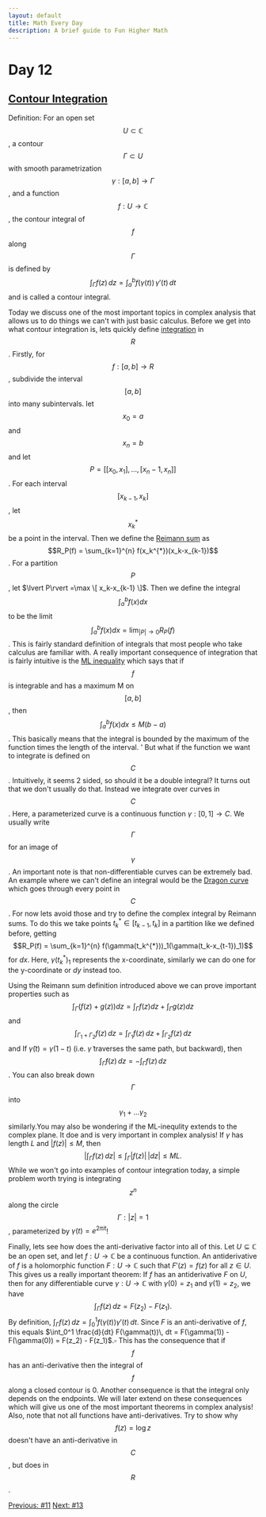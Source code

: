 ```yaml
---
layout: default
title: Math Every Day
description: A brief guide to Fun Higher Math
---
```

# Day 12

## [Contour Integration](https://en.wikipedia.org/wiki/Contour_integration)

Definition: For an open set $$U\subset\mathbb{C}$$, a contour $$\Gamma\subset U$$ with smooth parametrization $$\gamma:[a,b]\to\Gamma$$, and a function $$f:U\to\mathbb{C}$$, the contour integral of $$f$$ along $$\Gamma$$ is defined by $$\int_\Gamma f(z)\,dz = \int_a^b f\bigl(\gamma(t)\bigr)\,\gamma'(t)\,dt$$ and is called a contour integral.

Today we discuss one of the most important topics in complex analysis that allows us to do things we can't with just basic calculus. Before we get into what contour integration is, lets quickly define [integration](https://en.wikipedia.org/wiki/Integral) in $$R$$. Firstly, for $$f:[a,b] \to R$$, subdivide the interval $$[a,b]$$ into many subintervals. let $$x_0=a$$ and $$x_n=b$$ and let $$P=[[x_0,x_1],\ldots,[x_n-1,x_n]]$$. For each interval $$[x_{k-1},x_k]$$, let $$x_k ^{*}$$ be a point in the interval. Then we define the [Reimann sum](https://en.wikipedia.org/wiki/Riemann_sum) as $$R_P(f) = \sum_{k=1}^{n} f(x_k^{*})(x_k-x_{k-1})$$. For a partition $$P$$, let $\lvert P\rvert =\max \[ x_k-x_{k-1} \]$. Then we define the integral $$\int_{a}^{b}f(x)dx$$ to be the limit $$\int_{a}^{b}f(x)dx = \lim_{\lvert P \rvert \to 0} R_P(f)$$. This is fairly standard definition of integrals that most people who take calculus are familiar with. A really important consequence of integration that is fairly intuitive is the [ML inequality](https://en.wikipedia.org/wiki/Estimation_lemma) which says that if $$f$$ is integrable and has a maximum M on $$[a,b]$$, then $$\int_{a}^{b}f(x)dx \leq M(b-a)$$. This basically means that the integral is bounded by the maximum of the function times the length of the interval.
'
But what if the function we want to integrate is defined on $$C$$. Intuitively, it seems 2 sided, so should it be a double integral? It turns out that we don't usually do that. Instead we integrate over curves in $$C$$. Here, a parameterized curve is a continuous function $\gamma :[0,1] \to C$. We usually write $$\Gamma$$ for an image of $$\gamma$$. An important note is that non-differentiable curves can be extremely bad. An example where we can't define an integral would be the [Dragon curve](https://en.wikipedia.org/wiki/Dragon_curve) which goes through every point in $$C$$. For now lets avoid those and try to define the complex integral by Reimann sums. To do this we take points $t_k^* \in [t_{k-1},t_k]$ in a partition like we defined before, getting $$R_P(f) = \sum_{k=1}^{n} f(\gamma(t_k^{*}))_1(\gamma(t_k-x_{t-1})_1)$$ for $dx$. Here, $\gamma(t_k^{*})_1$ represents the x-coordinate, similarly we can do one for the y-coordinate or $dy$ instead too. 

Using the Reimann sum definition introduced above we can prove important properties such as $$\int_\Gamma \left( f(z) + g(z) \right) dz = \int_\Gamma f(z) dz + \int_\Gamma g(z) dz$$ and $$\int_{\Gamma_1 + \Gamma_2} f(z)\, dz = \int_{\Gamma_1} f(z)\, dz + \int_{\Gamma_2} f(z)\, dz$$ and If $\tilde{\gamma}(t) = \gamma(1 - t)$ (i.e. $\tilde{\gamma}$ traverses the same path, but backward), then $$ \int_{\tilde{\Gamma}} f(z)\, dz = - \int_{\Gamma} f(z)\, dz$$. You can also break down $$\Gamma$$ into $$ \gamma_1 +\ldots \gamma_2 $$ similarly.You may also be wondering if the ML-inequlity extends to the complex plane. It doe and is very important in complex analysis! If $\gamma$ has length $L$ and $\lvert f(z) \rvert \leq M$, then $$\left\lvert \int_{\Gamma} f(z)\, dz \right\rvert \leq \int_{\Gamma} \lvert f(z) \rvert\, \lvert dz \rvert \leq ML.$$ While we won't go into examples of contour integration today, a simple problem worth trying is integrating $$z^n$$ along the circle $$\Gamma :\lvert z\rvert =1$$, parameterized by $\gamma(t)=e^{2\pi i t}$!

Finally, lets see how does the anti-derivative factor into all of this. Let $U \subseteq \mathbb{C}$ be an open set, and let $f : U \to \mathbb{C}$ be a continuous function. An antiderivative of $f$ is a holomorphic function $F : U \to \mathbb{C}$ such that $F'(z) = f(z)$ for all $z \in U$. This gives us a really important theorem: If $f$ has an antiderivative $F$ on $U$, then for any differentiable curve $\gamma : U \to \mathbb{C}$ with $\gamma(0) = z_1$ and $\gamma(1) = z_2$, we have
$$
\int_{\Gamma} f(z)\, dz = F(z_2) - F(z_1).
$$
By definition, $\int_{\Gamma} f(z)\, dz = \int_0^1 f(\gamma(t)) \gamma'(t)\, dt$. Since $F$ is an anti-derivative of $f$, this equals $\int_0^1 \frac{d}{dt} F(\gamma(t))\, dt = F(\gamma(1)) - F(\gamma(0)) = F(z_2) - F(z_1)$.$\square$ This has the consequence that if $$f$$ has an anti-derivative then the integral of $$f$$ along a closed contour is 0. Another consequence is that the integral only depends on the endpoints. We will later extend on these consequences which will give us one of the most important theorems in complex analysis! Also, note that not all functions have anti-derivatives. Try to show why $$f(z)=\log z$$ doesn't have an anti-derivative in $$C$$, but does in $$R$$.




<div class="day-nav-wrapper">
  <a href="./day11.html" class="day-nav__link">Previous: #11</a>
  <a href="./day13.html" class="day-nav__link">Next: #13</a>
</div>
